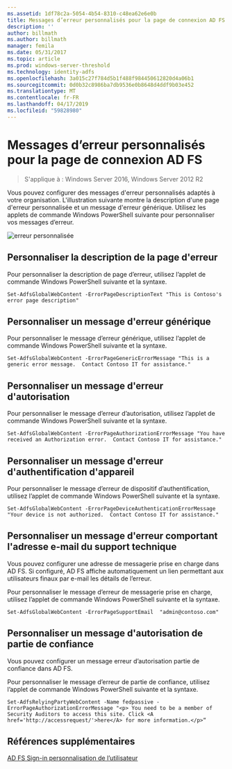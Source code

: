 ```yaml
---
ms.assetid: 1df78c2a-5054-4b54-8310-c48ea62e6e0b
title: Messages d’erreur personnalisés pour la page de connexion AD FS
description: ''
author: billmath
ms.author: billmath
manager: femila
ms.date: 05/31/2017
ms.topic: article
ms.prod: windows-server-threshold
ms.technology: identity-adfs
ms.openlocfilehash: 3a015c27f784d5b1f488f984450612820d4a06b1
ms.sourcegitcommit: 0d0b32c8986ba7db9536e0b8648d4ddf9b03e452
ms.translationtype: MT
ms.contentlocale: fr-FR
ms.lasthandoff: 04/17/2019
ms.locfileid: "59828980"
---
```

# <a name="custom-error-messages-for-ad-fs-sign-in-page"></a>Messages d’erreur personnalisés pour la page de connexion AD FS  

>S'applique à : Windows Server 2016, Windows Server 2012 R2

Vous pouvez configurer des messages d'erreur personnalisés adaptés à votre organisation. L'illustration suivante montre la description d'une page d'erreur personnalisée et un message d'erreur générique. Utilisez les applets de commande Windows PowerShell suivante pour personnaliser vos messages d’erreur.  
  
![erreur personnalisée](media/AD-FS-user-sign-in-customization/ADFS_Blue_Custom3.png)  
  
## <a name="customize-the-error-page-description"></a>Personnaliser la description de la page d'erreur  
Pour personnaliser la description de page d’erreur, utilisez l’applet de commande Windows PowerShell suivante et la syntaxe.  
  

`Set-AdfsGlobalWebContent -ErrorPageDescriptionText "This is Contoso's error page description" ` 

  
## <a name="customize-a-generic-error-message"></a>Personnaliser un message d'erreur générique  
Pour personnaliser le message d’erreur générique, utilisez l’applet de commande Windows PowerShell suivante et la syntaxe.  
  
 
`Set-AdfsGlobalWebContent -ErrorPageGenericErrorMessage "This is a generic error message.  Contact Contoso IT for assistance." ` 

  
## <a name="customize-an-authorization-error-message"></a>Personnaliser un message d'erreur d'autorisation  
Pour personnaliser le message d’erreur d’autorisation, utilisez l’applet de commande Windows PowerShell suivante et la syntaxe.  
  

    Set-AdfsGlobalWebContent -ErrorPageAuthorizationErrorMessage "You have received an Authorization error.  Contact Contoso IT for assistance."  

  
## <a name="customize-a-device-authentication-error-message"></a>Personnaliser un message d'erreur d'authentification d'appareil  
Pour personnaliser le message d’erreur de dispositif d’authentification, utilisez l’applet de commande Windows PowerShell suivante et la syntaxe.  
  
 
`Set-AdfsGlobalWebContent -ErrorPageDeviceAuthenticationErrorMessage "Your device is not authorized.  Contact Contoso IT for assistance."`  
 
  
## <a name="customize-a-support-email-error-message"></a>Personnaliser un message d'erreur comportant l'adresse e-mail du support technique  
Vous pouvez configurer une adresse de messagerie prise en charge dans AD FS. Si configuré, AD FS affiche automatiquement un lien permettant aux utilisateurs finaux par e-mail les détails de l’erreur.  
  
Pour personnaliser le message d’erreur de messagerie prise en charge, utilisez l’applet de commande Windows PowerShell suivante et la syntaxe.  
  

    Set-AdfsGlobalWebContent -ErrorPageSupportEmail  "admin@contoso.com"  

  
## <a name="customize-a-relying-party-authorization-message"></a>Personnaliser un message d'autorisation de partie de confiance  
Vous pouvez configurer un message erreur d’autorisation partie de confiance dans AD FS.  
  
Pour personnaliser le message d’erreur de partie de confiance, utilisez l’applet de commande Windows PowerShell suivante et la syntaxe.  

    Set-AdfsRelyingPartyWebContent -Name fedpassive -ErrorPageAuthorizationErrorMessage "<p> You need to be a member of Security Auditors to access this site. Click <A href='http://accessrequest/'>here</A> for more information.</p>“  


## <a name="additional-references"></a>Références supplémentaires 
[AD FS Sign-in personnalisation de l’utilisateur](AD-FS-user-sign-in-customization.md)    
